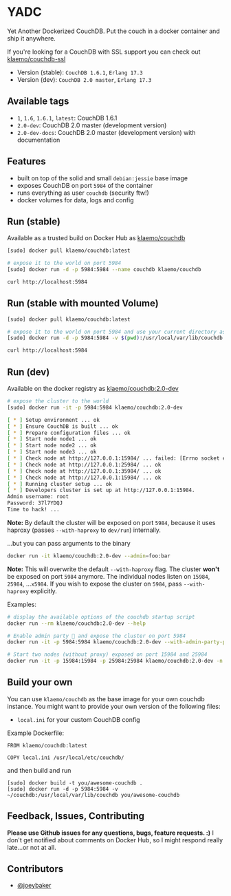 YADC
===

Yet Another Dockerized CouchDB.
Put the couch in a docker container and ship it anywhere.

If you're looking for a CouchDB with SSL support you can check out [klaemo/couchdb-ssl](https://index.docker.io/u/klaemo/couchdb-ssl/)

- Version (stable): `CouchDB 1.6.1`, `Erlang 17.3`
- Version (dev): `CouchDB 2.0 master`, `Erlang 17.3`

## Available tags

- `1`, `1.6`, `1.6.1`, `latest`: CouchDB 1.6.1
- `2.0-dev`: CouchDB 2.0 master (development version)
- `2.0-dev-docs`: CouchDB 2.0 master (development version) with documentation

## Features

* built on top of the solid and small `debian:jessie` base image
* exposes CouchDB on port `5984` of the container
* runs everything as user `couchdb` (security ftw!)
* docker volumes for data, logs and config

## Run (stable)

Available as a trusted build on Docker Hub as [klaemo/couchdb](https://hub.docker.com/r/klaemo/couchdb/)

```bash
[sudo] docker pull klaemo/couchdb:latest

# expose it to the world on port 5984
[sudo] docker run -d -p 5984:5984 --name couchdb klaemo/couchdb

curl http://localhost:5984
```

## Run (stable with mounted Volume)

```bash
[sudo] docker pull klaemo/couchdb:latest

# expose it to the world on port 5984 and use your current directory as the CouchDB Database directory
[sudo] docker run -d -p 5984:5984 -v $(pwd):/usr/local/var/lib/couchdb --name couchdb klaemo/couchdb

curl http://localhost:5984
```

## Run (dev)

Available on the docker registry as [klaemo/couchdb:2.0-dev](https://index.docker.io/u/klaemo/couchdb/)

```bash
# expose the cluster to the world
[sudo] docker run -it -p 5984:5984 klaemo/couchdb:2.0-dev

[ * ] Setup environment ... ok
[ * ] Ensure CouchDB is built ... ok
[ * ] Prepare configuration files ... ok
[ * ] Start node node1 ... ok
[ * ] Start node node2 ... ok
[ * ] Start node node3 ... ok
[ * ] Check node at http://127.0.0.1:15984/ ... failed: [Errno socket error] [Errno 111] Connection refused
[ * ] Check node at http://127.0.0.1:25984/ ... ok
[ * ] Check node at http://127.0.0.1:35984/ ... ok
[ * ] Check node at http://127.0.0.1:15984/ ... ok
[ * ] Running cluster setup ... ok
[ * ] Developers cluster is set up at http://127.0.0.1:15984.
Admin username: root
Password: 37l7YDQJ
Time to hack! ...
```
**Note:** By default the cluster will be exposed on port `5984`, because it uses haproxy
(passes `--with-haproxy` to `dev/run`) internally.

...but you can pass arguments to the binary

```bash
docker run -it klaemo/couchdb:2.0-dev --admin=foo:bar
```
**Note:** This will overwrite the default `--with-haproxy` flag. The cluster **won't** be exposed on
port `5984` anymore. The individual nodes listen on `15984`, `25984`, ...`x5984`. If you wish to expose
the cluster on `5984`, pass `--with-haproxy` explicitly.

Examples:
```bash
# display the available options of the couchdb startup script
docker run --rm klaemo/couchdb:2.0-dev --help

# Enable admin party 🎉 and expose the cluster on port 5984
docker run -it -p 5984:5984 klaemo/couchdb:2.0-dev --with-admin-party-please --with-haproxy

# Start two nodes (without proxy) exposed on port 15984 and 25984
docker run -it -p 15984:15984 -p 25984:25984 klaemo/couchdb:2.0-dev -n 2
```

## Build your own

You can use `klaemo/couchdb` as the base image for your own couchdb instance.
You might want to provide your own version of the following files:

* `local.ini` for your custom CouchDB config

Example Dockerfile:

```
FROM klaemo/couchdb:latest

COPY local.ini /usr/local/etc/couchdb/
```

and then build and run

```
[sudo] docker build -t you/awesome-couchdb .
[sudo] docker run -d -p 5984:5984 -v ~/couchdb:/usr/local/var/lib/couchdb you/awesome-couchdb
```

## Feedback, Issues, Contributing

**Please use Github issues for any questions, bugs, feature requests. :)**
I don't get notified about comments on Docker Hub, so I might respond really late...or not at all.

## Contributors

- [@joeybaker](https://github.com/joeybaker)
